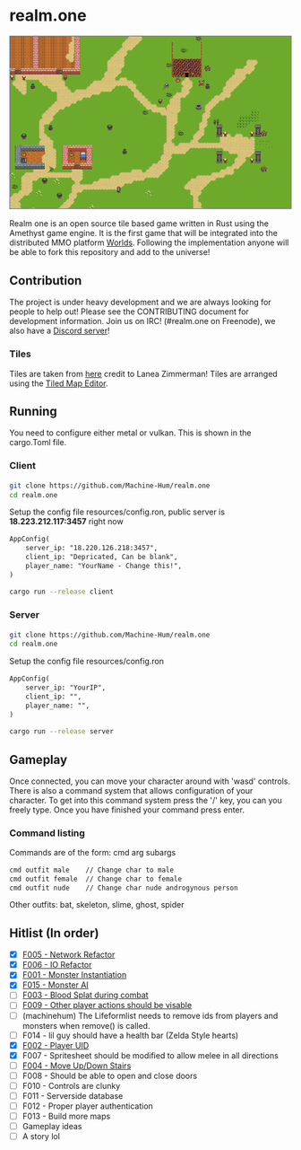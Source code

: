 # realm.one
![alt text](resources/img/screen3.png)

Realm one is an open source tile based game written in Rust using the Amethyst game engine. It is the first game that will be integrated into the distributed MMO platform [Worlds](https://github.com/Machine-Hum/Worlds). Following the implementation anyone will be able to fork this repository and add to the universe!

## Contribution
The project is under heavy development and we are always looking for people to help out! Please see the CONTRIBUTING document for development information. Join us on IRC! (#realm.one on Freenode), we also have a [Discord server]( https://discord.gg/ghJSrJk)!

### Tiles
Tiles are taken from [here](https://opengameart.org/content/tiny-16-basic?page=1) credit to Lanea Zimmerman! Tiles are arranged using the [Tiled Map Editor](https://www.mapeditor.org/).

## Running
You need to configure either metal or vulkan. This is shown in the cargo.Toml file.

### Client

```bash
git clone https://github.com/Machine-Hum/realm.one
cd realm.one
```

Setup the config file resources/config.ron, public server is **18.223.212.117:3457** right now 
```
AppConfig(
    server_ip: "18.220.126.218:3457",
    client_ip: "Depricated, Can be blank",
    player_name: "YourName - Change this!",
)
```

```bash
cargo run --release client 
```

### Server 

```bash
git clone https://github.com/Machine-Hum/realm.one
cd realm.one
```

Setup the config file resources/config.ron 
```
AppConfig(
    server_ip: "YourIP",
    client_ip: "",
    player_name: "",
)
```

```bash
cargo run --release server
```

## Gameplay
Once connected, you can move your character around with 'wasd' controls. There is also a command system that allows configuration of your character. To get into this command system press the '/' key, you can you freely type. Once you have finished your command press enter.

### Command listing
Commands are of the form: cmd arg subargs

```
cmd outfit male    // Change char to male
cmd outfit female  // Change char to female
cmd outfit nude    // Change char nude androgynous person 
```

Other outfits: bat, skeleton, slime, ghost, spider


## Hitlist (In order)
* [x] [F005 - Network Refactor](features/F005/)
* [x] [F006 - IO Refactor](features/F006/)
* [x] [F001 - Monster Instantiation](features/F001/)
* [x] [F015 - Monster AI](features/F015/)
* [ ] [F003 - Blood Splat during combat](features/F003/)
* [ ] [F009 - Other player actions should be visable](features/F009) 
* [ ] (machinehum) The Lifeformlist needs to remove ids from players and monsters when remove() is called.
* [ ] F014 - lil guy should have a health bar (Zelda Style hearts)
* [x] [F002 - Player UID](features/F002/)
* [x] F007 - Spritesheet should be modified to allow melee in all directions
* [ ] [F004 - Move Up/Down Stairs](features/F004/)
* [ ] F008 - Should be able to open and close doors
* [ ] F010 - Controls are clunky
* [ ] F011 - Serverside database
* [ ] F012 - Proper player authentication
* [ ] F013 - Build more maps
* [ ] Gameplay ideas
* [ ] A story lol
